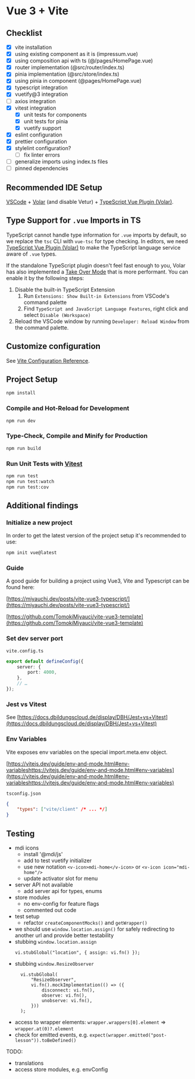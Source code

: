 # Vue 3 + Vite

## Checklist

- [x] vite installation
- [x] using existing component as it is (impressum.vue)
- [x] using composition api with ts (@/pages/HomePage.vue)
- [x] router implementation (@src/router/index.ts)
- [x] pinia implementation (@src/store/index.ts)
- [x] using pinia in component (@pages/HomePage.vue)
- [x] typescript integration
- [x] vuetify@3 integration
- [ ] axios integration
- [x] vitest integration
  - [x] unit tests for components
  - [x] unit tests for pinia
  - [x] vuetify support
- [x] eslint configuration
- [x] prettier configuration
- [x] stylelint configuration?
  - [ ] fix linter errors
- [ ] generalize imports using index.ts files
- [ ] pinned dependencies

## Recommended IDE Setup

[VSCode](https://code.visualstudio.com/) + [Volar](https://marketplace.visualstudio.com/items?itemName=Vue.volar) (and disable Vetur) + [TypeScript Vue Plugin (Volar)](https://marketplace.visualstudio.com/items?itemName=Vue.vscode-typescript-vue-plugin).

## Type Support for `.vue` Imports in TS

TypeScript cannot handle type information for `.vue` imports by default, so we replace the `tsc` CLI with `vue-tsc` for type checking. In editors, we need [TypeScript Vue Plugin (Volar)](https://marketplace.visualstudio.com/items?itemName=Vue.vscode-typescript-vue-plugin) to make the TypeScript language service aware of `.vue` types.

If the standalone TypeScript plugin doesn't feel fast enough to you, Volar has also implemented a [Take Over Mode](https://github.com/johnsoncodehk/volar/discussions/471#discussioncomment-1361669) that is more performant. You can enable it by the following steps:

1. Disable the built-in TypeScript Extension
   1. Run `Extensions: Show Built-in Extensions` from VSCode's command palette
   2. Find `TypeScript and JavaScript Language Features`, right click and select `Disable (Workspace)`
2. Reload the VSCode window by running `Developer: Reload Window` from the command palette.

## Customize configuration

See [Vite Configuration Reference](https://vitejs.dev/config/).

## Project Setup

```sh
npm install
```

### Compile and Hot-Reload for Development

```sh
npm run dev
```

### Type-Check, Compile and Minify for Production

```sh
npm run build
```

### Run Unit Tests with [Vitest](https://vitest.dev/)

```sh
npm run test
npm run test:watch
npm run test:cov
```

## Additional findings

### Initialize a new project

In order to get the latest version of the project setup it's recommended to use:

```sh
npm init vue@latest
```

### Guide

A good guide for building a project using Vue3, Vite and Typescript can be found here:

[https://miyauchi.dev/posts/vite-vue3-typescript/](https://miyauchi.dev/posts/vite-vue3-typescript/)

[https://github.com/TomokiMiyauci/vite-vue3-template](https://github.com/TomokiMiyauci/vite-vue3-template)

### Set dev server port

`vite.config.ts`

```ts
export default defineConfig({
	server: {
		port: 4000,
	},
	// …
});
```

### Jest vs Vitest

See [https://docs.dbildungscloud.de/display/DBH/Jest+vs+Vitest](https://docs.dbildungscloud.de/display/DBH/Jest+vs+Vitest)

### Env Variables

Vite exposes env variables on the special import.meta.env object.

[https://vitejs.dev/guide/env-and-mode.html#env-variableshttps://vitejs.dev/guide/env-and-mode.html#env-variables](https://vitejs.dev/guide/env-and-mode.html#env-variableshttps://vitejs.dev/guide/env-and-mode.html#env-variables)

`tsconfig.json`

```json
{
	"types": ["vite/client" /* ... */]
}
```

## Testing

- mdi icons
  - install '@mdi/js'
  - add to test vuetify initializer
  - use new notation `<v-icon>mdi-home</v-icon>` or `<v-icon icon="mdi-home"/>`
  - update activator slot for menu
- server API not available
  - add server api for types, enums
- store modules
  - no env-config for feature flags
  - commented out code
- test setup
  - refactor `createComponentMocks()` and `getWrapper()`
- we should use `window.location.assign()` for safely redirecting to another url and provide better testability
- stubbing `window.location.assign`
  ```
  vi.stubGlobal("location", { assign: vi.fn() });
  ```
- stubbing `window.ResizeObserver`
  ```
  	vi.stubGlobal(
  		"ResizeObserver",
  		vi.fn().mockImplementation(() => ({
  			disconnect: vi.fn(),
  			observe: vi.fn(),
  			unobserve: vi.fn(),
  		}))
  	);
  ```
- access to wrapper elements:
  `wrapper.wrappers[0].element` => `wrapper.at(0)?.element`
- check for emitted events, e.g.
  `expect(wrapper.emitted("post-lesson")).toBeDefined()`

TODO:

- translations
- access store modules, e.g. envConfig
